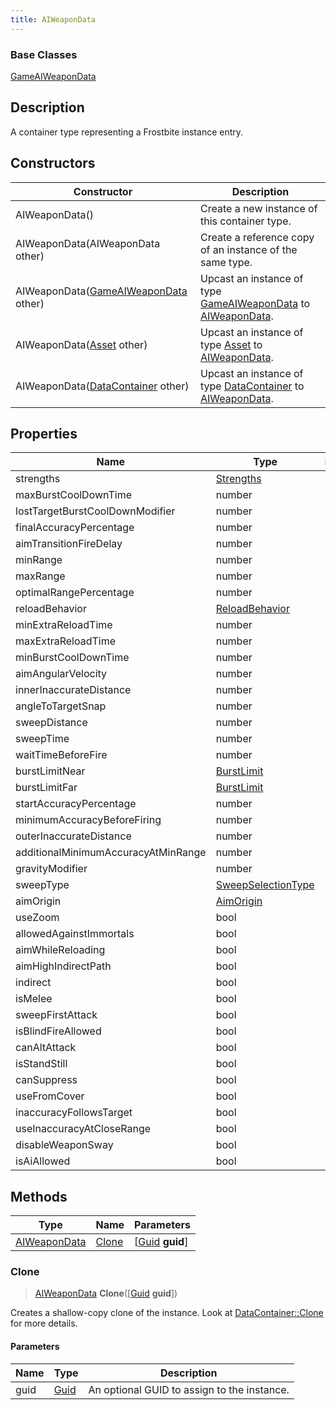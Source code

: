 ```yaml
---
title: AIWeaponData
---
```

### Base Classes

[GameAIWeaponData](GameAIWeaponData)

## Description

A container type representing a Frostbite instance entry.

## Constructors

| Constructor                                                             | Description                                                                                                     |
| ----------------------------------------------------------------------- | --------------------------------------------------------------------------------------------------------------- |
| AIWeaponData()                                                          | Create a new instance of this container type.                                                                   |
| AIWeaponData(AIWeaponData other)                                        | Create a reference copy of an instance of the same type.                                                        |
| AIWeaponData([GameAIWeaponData](GameAIWeaponData) other)                | Upcast an instance of type [GameAIWeaponData](GameAIWeaponData) to [AIWeaponData](AIWeaponData).                |
| AIWeaponData([Asset](Asset) other)                                      | Upcast an instance of type [Asset](Asset) to [AIWeaponData](AIWeaponData).                                      |
| AIWeaponData([DataContainer](/vext/ref/shared/class/datacontainer) other) | Upcast an instance of type [DataContainer](/vext/ref/shared/class/datacontainer) to [AIWeaponData](AIWeaponData). |

## Properties

| Name                                | Type                                     | Description |
| ----------------------------------- | ---------------------------------------- | ----------- |
| strengths                           | [Strengths](Strengths)                   |             |
| maxBurstCoolDownTime                | number                                   |             |
| lostTargetBurstCoolDownModifier     | number                                   |             |
| finalAccuracyPercentage             | number                                   |             |
| aimTransitionFireDelay              | number                                   |             |
| minRange                            | number                                   |             |
| maxRange                            | number                                   |             |
| optimalRangePercentage              | number                                   |             |
| reloadBehavior                      | [ReloadBehavior](ReloadBehavior)         |             |
| minExtraReloadTime                  | number                                   |             |
| maxExtraReloadTime                  | number                                   |             |
| minBurstCoolDownTime                | number                                   |             |
| aimAngularVelocity                  | number                                   |             |
| innerInaccurateDistance             | number                                   |             |
| angleToTargetSnap                   | number                                   |             |
| sweepDistance                       | number                                   |             |
| sweepTime                           | number                                   |             |
| waitTimeBeforeFire                  | number                                   |             |
| burstLimitNear                      | [BurstLimit](BurstLimit)                 |             |
| burstLimitFar                       | [BurstLimit](BurstLimit)                 |             |
| startAccuracyPercentage             | number                                   |             |
| minimumAccuracyBeforeFiring         | number                                   |             |
| outerInaccurateDistance             | number                                   |             |
| additionalMinimumAccuracyAtMinRange | number                                   |             |
| gravityModifier                     | number                                   |             |
| sweepType                           | [SweepSelectionType](SweepSelectionType) |             |
| aimOrigin                           | [AimOrigin](AimOrigin)                   |             |
| useZoom                             | bool                                     |             |
| allowedAgainstImmortals             | bool                                     |             |
| aimWhileReloading                   | bool                                     |             |
| aimHighIndirectPath                 | bool                                     |             |
| indirect                            | bool                                     |             |
| isMelee                             | bool                                     |             |
| sweepFirstAttack                    | bool                                     |             |
| isBlindFireAllowed                  | bool                                     |             |
| canAltAttack                        | bool                                     |             |
| isStandStill                        | bool                                     |             |
| canSuppress                         | bool                                     |             |
| useFromCover                        | bool                                     |             |
| inaccuracyFollowsTarget             | bool                                     |             |
| useInaccuracyAtCloseRange           | bool                                     |             |
| disableWeaponSway                   | bool                                     |             |
| isAiAllowed                         | bool                                     |             |

## Methods

| Type                         | Name            | Parameters                                     |
| ---------------------------- | --------------- | ---------------------------------------------- |
| [AIWeaponData](AIWeaponData) | [Clone](#clone) | \[[Guid](/vext/ref/shared/class/guid) **guid**\] |

### Clone

> [AIWeaponData](AIWeaponData) **Clone**(\[[Guid](/vext/ref/shared/class/guid) **guid**\])

Creates a shallow-copy clone of the instance. Look at [DataContainer::Clone](/vext/ref/shared/class/datacontainer#clone) for more details.

#### Parameters

| Name | Type         | Description                                 |
| ---- | ------------ | ------------------------------------------- |
| guid | [Guid](Guid) | An optional GUID to assign to the instance. |
